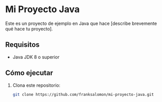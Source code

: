 # Mi Proyecto Java

Este es un proyecto de ejemplo en Java que hace [describe brevemente qué hace tu proyecto].

## Requisitos
- Java JDK 8 o superior

## Cómo ejecutar
1. Clona este repositorio:
   ```bash
   git clone https://github.com/franksalomon/mi-proyecto-java.git

